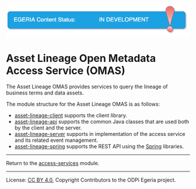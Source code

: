 <!-- SPDX-License-Identifier: Apache-2.0 -->
<!-- Copyright Contributors to the ODPi Egeria project. -->

![InDev](../../../open-metadata-publication/website/images/egeria-content-status-in-development.png#pagewidth)

# Asset Lineage Open Metadata Access Service (OMAS)

The Asset Lineage OMAS provides services to query the lineage of business terms and data assets.

The module structure for the Asset Lineage OMAS is as follows:

* [asset-lineage-client](asset-lineage-client) supports the client library.
* [asset-lineage-api](asset-lineage-api) supports the common Java classes that are used both by the client and the server.
* [asset-lineage-server](asset-lineage-server) supports in implementation of the access service and its related event management.
* [asset-lineage-spring](asset-lineage-spring) supports the REST API using the [Spring](../../../developer-resources/Spring.md) libraries.


----
Return to the [access-services](..) module.

----
License: [CC BY 4.0](https://creativecommons.org/licenses/by/4.0/),
Copyright Contributors to the ODPi Egeria project.

